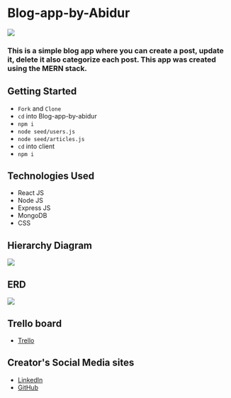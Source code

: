 # Blog-app-by-Abidur

![](https://i.imgur.com/Qt1TXKH.png)

### This is a simple blog app where you can create a post, update it, delete it also categorize each post. This app was created using the MERN stack.

## Getting Started
- `Fork` and `Clone`
- `cd` into Blog-app-by-abidur
- `npm i`
- `node seed/users.js`
- `node seed/articles.js`
- `cd` into client
- `npm i`

## Technologies Used
- React JS
- Node JS
- Express JS
- MongoDB
- CSS

## Hierarchy Diagram
![](https://i.imgur.com/Ew0voy9.png)

## ERD 
![](https://i.imgur.com/9zzWOyY.png)

## Trello board
- [Trello](https://trello.com/b/BITt9mHP/blog-by-abidur)

## Creator's Social Media sites
- [LinkedIn](https://www.linkedin.com/in/abidurrahmandipta/)
- [GitHub](https://github.com/dipta3214)
